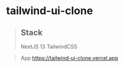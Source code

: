 # tailwind-ui-clone

> ## Stack 
> NextJS 13
> TailwindCSS

> App
> https://tailwind-ui-clone.vercel.app
